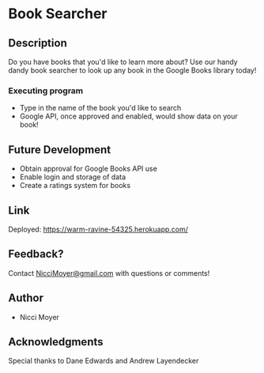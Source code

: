 # Book Searcher

## Description

Do you have books that you'd like to learn more about? Use our handy dandy book searcher to look up any book in the Google Books library today!

### Executing program

* Type in the name of the book you'd like to search
* Google API, once approved and enabled, would show data on your book!

## Future Development

* Obtain approval for Google Books API use
* Enable login and storage of data
* Create a ratings system for books

## Link

Deployed: https://warm-ravine-54325.herokuapp.com/

## Feedback?

Contact NicciMoyer@gmail.com with questions or comments!

## Author

* Nicci Moyer

## Acknowledgments

Special thanks to Dane Edwards and Andrew Layendecker
